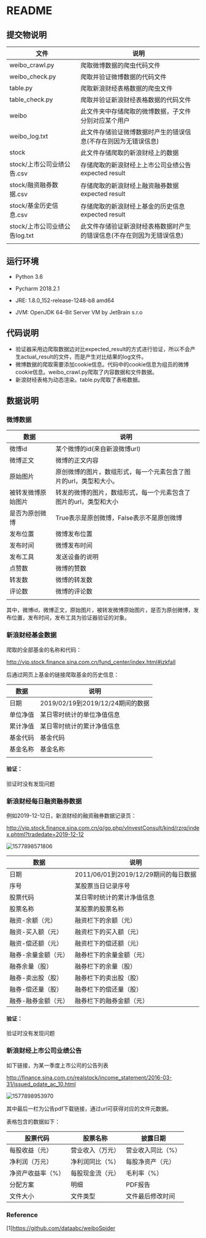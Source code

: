 # README

## 提交物说明

| 文件                          | 说明                                                         |
| ----------------------------- | ------------------------------------------------------------ |
| weibo_crawl.py                | 爬取微博数据的爬虫代码文件                                   |
| weibo_check.py                | 爬取并验证微博数据的代码文件                                 |
| table.py                      | 爬取新浪财经表格数据的爬虫文件                               |
| table_check.py                | 爬取并验证新浪财经表格数据的代码文件                         |
| weibo                         | 此文件夹中存储爬取的微博数据，子文件分别对应某个用户         |
| weibo_log.txt                 | 此文件存储验证微博数据时产生的错误信息(不存在则因为无错误信息) |
| stock                         | 此文件存储爬取的新浪财经上的数据                             |
| stock/上市公司业绩公告.csv    | 存储爬取的新浪财经上上市公司业绩公告expected result          |
| stock/融资融券数据.csv        | 存储爬取的新浪财经上融资融券数据expected result              |
| stock/基金历史信息.csv        | 存储爬取的新浪财经上基金的历史信息 expected result           |
| stock/上市公司业绩公告log.txt | 此文件存储验证新浪财经表格数据时产生的错误信息(不存在则因为无错误信息) |
|                               |                                                              |

## 运行环境

- Python 3.6

- Pycharm 2018.2.1
- JRE: 1.8.0_152-release-1248-b8 amd64
- JVM: OpenJDK 64-Bit Server VM by JetBrain s.r.o

## 代码说明

- 验证器采用边爬取数据边对比expected_result的方式进行验证，所以不会产生actual_result的文件，而是产生对比结果的log文件。
- 微博数据的爬取需要添加cookie信息。代码中的cookie信息为组员的微博cookie信息。weibo_crawl.py爬取了内容数据和文件数据。
- 新浪财经表格为动态渲染。table.py爬取了表格数据。

## 数据说明

### 微博数据

| 数据               | 说明                                                         |
| ------------------ | ------------------------------------------------------------ |
| 微博id             | 某个微博的id(来自新浪微博url)                                |
| 微博正文           | 微博的正文内容                                               |
| 原始图片           | 原创微博的图片，数组形式，每一个元素包含了图片的url，类型和大小。 |
| 被转发微博原始图片 | 转发的微博的图片，数组形式，每一个元素包含了图片的url，类型和大小 |
| 是否为原创微博     | True表示是原创微博，False表示不是原创微博                    |
| 发布位置           | 微博发布位置                                                 |
| 发布时间           | 微博发布时间                                                 |
| 发布工具           | 发送设备的说明                                               |
| 点赞数             | 微博的赞数                                                   |
| 转发数             | 微博的转发数                                                 |
| 评论数             | 微博的评论数                                                 |
|           |

其中，微博id，微博正文，原始图片，被转发微博原始图片，是否为原创微博，发布位置，发布时间，发布工具为验证器验证的对象。

### 新浪财经基金数据

爬取的全部基金的名称和代码：

http://vip.stock.finance.sina.com.cn/fund_center/index.html#jzkfall

后通过网页上基金的链接爬取基金的历史信息：


| 数据     | 说明                             |
| -------- | -------------------------------- |
| 日期     | 2019/02/19到2019/12/24期间的数据 |
| 单位净值 | 某日零时统计的单位净值信息       |
| 累计净值 | 某日零时统计的累计净值信息       |
| 基金代码 | 基金代码                         |
| 基金名称 | 基金名称                         |
|          |                                  |

#### 验证：

验证时没有发现问题

### 新浪财经每日融资融券数据

例如2019-12-12日，新浪财经的融资融券数据记录页：

http://vip.stock.finance.sina.com.cn/q/go.php/vInvestConsult/kind/rzrq/index.phtml?tradedate=2019-12-12

![1577898571806](C:\Users\xinxi\AppData\Roaming\Typora\typora-user-images\1577898571806.png)

| 数据                | 说明                                 |
| ------------------- | ------------------------------------ |
| 日期                | 2011/06/01到2019/12/29期间的每日数据 |
| 序号                | 某股票当日记录序号                   |
| 股票代码            | 某日零时统计的累计净值信息           |
| 股票名称            | 某股票的股票名称                     |
| 融资-余额（元）     | 融资栏下的余额（元）                 |
| 融资-买入额（元）   | 融资栏下的买入额（元）               |
| 融资-偿还额（元）   | 融资栏下的偿还额（元）               |
| 融券-余量金额（元） | 融券栏下的余量金额（元）             |
| 融券余量（股）      | 融券栏下的余量（股）                 |
| 融券-卖出股（股）   | 融券栏下的卖出股（股）               |
| 融券-偿还量（股）   | 融券栏下的偿还量（股）               |
| 融券-融券金额（元） | 融券栏下的融券金额（元）             |

#### 验证：

验证时没有发现问题

### 新浪财经上市公司业绩公告

如下链接，为某一季度上市公司的公告列表

http://finance.sina.com.cn/realstock/income_statement/2016-03-31/issued_pdate_ac_10.html

![1577898953970](C:\Users\xinxi\AppData\Roaming\Typora\typora-user-images\1577898953970.png)

其中最后一栏为公告pdf下载链接，通过url可获得对应的文件元数据。

表格包含的数据如下：

| 股票代码          | 股票名称         | 披露日期          |
| ----------------- | ---------------- | ----------------- |
| 每股收益（元）    | 营业收入（万元） | 营业收入同比（%） |
| 净利润（万元）    | 净利润同比（%）  | 每股净资产（元）  |
| 净资产收益率（%） | 每股现金流（元） | 毛利率（%）       |
| 分配方案          | 明细             | PDF报告           |
| 文件大小          | 文件类型         | 文件最后修改时间  |



### Reference

[1]https://github.com/dataabc/weiboSpider